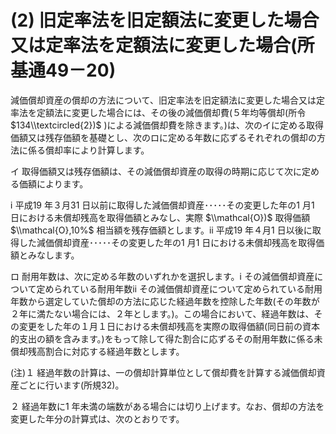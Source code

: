 # (2) 旧定率法を旧定額法に変更した場合又は定率法を定額法に変更した場合(所基通49－20)

減価償却資産の償却の方法について、旧定率法を旧定額法に変更した場合又は定率法を定額法に変更した場合には、その後の減価償却費(５年均等償却(所令 $134\\textcircled{2})$ )による減価償却費を除きます。)は、次のイに定める取得価額又は残存価額を基礎とし、次のロに定める年数に応ずるそれぞれの償却の方法に係る償却率により計算します。

イ 取得価額又は残存価額は、その減価償却資産の取得の時期に応じて次に定める価額によります。

ⅰ 平成19 年３月31 日以前に取得した減価償却資産･････その変更した年の1 月1 日における未償却残高を取得価額とみなし、実際 $\\mathcal{O})$ 取得価額 $\\mathcal{O},10%$ 相当額を残存価額とします。ⅱ 平成19 年４月1 日以後に取得した減価償却資産･････その変更した年の1 月1 日における未償却残高を取得価額とみなします。

ロ 耐用年数は、次に定める年数のいずれかを選択します。ⅰ その減価償却資産について定められている耐用年数ⅱ その減価償却資産について定められている耐用年数から選定していた償却の方法に応じた経過年数を控除した年数(その年数が２年に満たない場合には、２年とします。)。この場合において、経過年数は、その変更をした年の１月１日における未償却残高を実際の取得価額(同日前の資本的支出の額を含みます。)をもって除して得た割合に応ずるその耐用年数に係る未償却残高割合に対応する経過年数とします。

(注)１ 経過年数の計算は、一の償却計算単位として償却費を計算する減価償却資産ごとに行います(所規32)。

２ 経過年数に1 年未満の端数がある場合には切り上げます。なお、償却の方法を変更した年分の計算式は、次のとおりです。